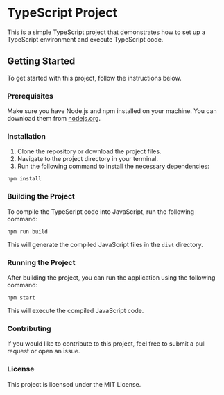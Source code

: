 # TypeScript Project

This is a simple TypeScript project that demonstrates how to set up a TypeScript environment and execute TypeScript code.

## Getting Started

To get started with this project, follow the instructions below.

### Prerequisites

Make sure you have Node.js and npm installed on your machine. You can download them from [nodejs.org](https://nodejs.org/).

### Installation

1. Clone the repository or download the project files.
2. Navigate to the project directory in your terminal.
3. Run the following command to install the necessary dependencies:

```
npm install
```

### Building the Project

To compile the TypeScript code into JavaScript, run the following command:

```
npm run build
```

This will generate the compiled JavaScript files in the `dist` directory.

### Running the Project

After building the project, you can run the application using the following command:

```
npm start
```

This will execute the compiled JavaScript code.

### Contributing

If you would like to contribute to this project, feel free to submit a pull request or open an issue.

### License

This project is licensed under the MIT License.